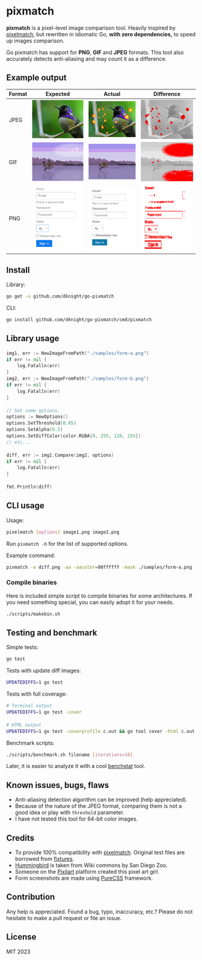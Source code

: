 # pixmatch

**pixmatch** is a pixel-level image comparison tool. Heavily inspired by
[pixelmatch](https://github.com/mapbox/pixelmatch), but rewritten in idiomatic
Go, **with zero dependencies,** to speed up images comparison.

Go pixmatch has support for **PNG**, **GIF** and **JPEG** formats. This tool
also accurately detects anti-aliasing and may count it as a difference.

## Example output

| Format       | Expected         | Actual    | Difference |
|--------------|------------------|-----------|------------|
| JPEG | ![Hummingbird](https://raw.githubusercontent.com/dknight/go-pixmatch/main/samples/bird-a.jpg) | ![Hummingbird](https://raw.githubusercontent.com/dknight/go-pixmatch/main/samples/bird-b.jpg) | ![Hummingbird](https://raw.githubusercontent.com/dknight/go-pixmatch/main/samples/bird-diff.jpg) |
| GIF  | ![Landscape](https://raw.githubusercontent.com/dknight/go-pixmatch/main/samples/landscape-a.gif) | ![Landscape](https://raw.githubusercontent.com/dknight/go-pixmatch/main/samples/landscape-b.gif) | ![Landscape](https://raw.githubusercontent.com/dknight/go-pixmatch/main/samples/landscape-diff.gif) |
| PNG  | ![Form](https://raw.githubusercontent.com/dknight/go-pixmatch/main/samples/form-a.png) | ![Form](https://raw.githubusercontent.com/dknight/go-pixmatch/main/samples/form-b.png) | ![Form](https://raw.githubusercontent.com/dknight/go-pixmatch/main/samples/form-aa-diff.png) |

## Install

Library:

```sh
go get -u github.com/dknight/go-pixmatch
```

CLI:

```sh
go install github.com/dknight/go-pixmatch/cmd/pixmatch
```

## Library usage

```go
img1, err := NewImageFromPath("./samples/form-a.png")
if err != nil {
    log.Fatalln(err)
}
img2, err := NewImageFromPath("./samples/form-b.png")
if err != nil {
    log.Fatalln(err)
}

// Set some options.
options := NewOptions()
options.SetThreshold(0.05)
options.SetAlpha(0.5)
options.SetDiffColor(color.RGBA{0, 255, 128, 255})
// etc...

diff, err := img1.Compare(img2, options)
if err != nil {
    log.Fatalln(err)
}

fmt.Println(diff)
```

## CLI usage

Usage:

```sh
pixelmatch [options] image1.png image2.png
```

Run `pixmatch -h` for the list of supported options.

Example command:

```sh
pixmatch -o diff.png -aa -aacolor=00ffffff -mask ./samples/form-a.png ./samples/form-b.png
```

### Compile binaries

Here is included simple script to compile binaries for some architectures.
If you need something special, you can easily adopt it for your needs.

```sh
./scripts/makebin.sh
```

## Testing and benchmark

Simple tests:

```sh
go test
```

Tests with update diff images:

```sh
UPDATEDIFFS=1 go test
```

Tests with full coverage:

```sh
# Terminal output
UPDATEDIFFS=1 go test -cover

# HTML output
UPDATEDIFFS=1 go test -coverprofile c.out && go tool cover -html c.out
```

Benchmark scripts:

```sh
./scripts/benchmark.sh filename [iterations=10]
```

Later, it is easier to analyze it with a cool [benchstat](https://pkg.go.dev/golang.org/x/perf/cmd/benchstat) tool.

## Known issues, bugs, flaws

* Anti-aliasing detection algorithm can be improved (help appreciated).
* Because of the nature of the JPEG format, comparing them is not a good idea or play with `threshold` parameter.
* I have not tested this tool for 64-bit color images.

## Credits

* To provide 100% compatibility with [pixelmatch](https://github.com/mapbox/pixelmatch).
  Original test files are borrowed from [fixtures](https://github.com/mapbox/pixelmatch/tree/main/test/fixtures).
* [Hummingbird](https://commons.wikimedia.org/wiki/File:Hummingbird.jpg) is taken from Wiki commons by San Diego Zoo.
* Someone on the [Pixilart](https://www.pixilart.com/draw/16x16-6ec491154b5c687) platform created this pixel art girl.
* Form screenshots are made using [PureCSS](https://purecss.io/) framework.

## Contribution

Any help is appreciated. Found a bug, typo, inaccuracy, etc.? Please do not hesitate to make a pull request or file an issue.

## License

MIT 2023
